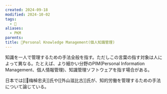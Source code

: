```yaml
---
created: 2024-09-18
modified: 2024-10-02
tags:
  - 📝
aliases:
  - PKM
parents: 
title: 📝Personal Knowledge Management(個人知識管理)
---
```

知識を一人で管理するための手法全般を指す。ただしこの言葉の指す対象は人によって異なる。たとえば、より細かい分野のPIM(Personal Information Management、個人情報管理)、知識管理ソフトウェアを指す場合がある。

日本では[[👤梅棹忠夫]]氏や[[外山滋比古]]氏が、知的労働を管理するための手法について論じている。